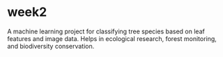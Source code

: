 # week2
A machine learning project for classifying tree species based on leaf features and image data. Helps in ecological research, forest monitoring, and biodiversity conservation.
